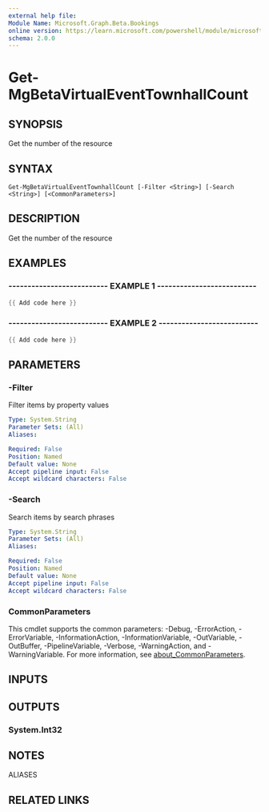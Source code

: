 ```yaml
---
external help file:
Module Name: Microsoft.Graph.Beta.Bookings
online version: https://learn.microsoft.com/powershell/module/microsoft.graph.beta.bookings/get-mgbetavirtualeventtownhallcount
schema: 2.0.0
---
```


# Get-MgBetaVirtualEventTownhallCount

## SYNOPSIS
Get the number of the resource

## SYNTAX

```
Get-MgBetaVirtualEventTownhallCount [-Filter <String>] [-Search <String>] [<CommonParameters>]
```

## DESCRIPTION
Get the number of the resource

## EXAMPLES

### -------------------------- EXAMPLE 1 --------------------------
```powershell
{{ Add code here }}
```



### -------------------------- EXAMPLE 2 --------------------------
```powershell
{{ Add code here }}
```



## PARAMETERS

### -Filter
Filter items by property values

```yaml
Type: System.String
Parameter Sets: (All)
Aliases:

Required: False
Position: Named
Default value: None
Accept pipeline input: False
Accept wildcard characters: False
```

### -Search
Search items by search phrases

```yaml
Type: System.String
Parameter Sets: (All)
Aliases:

Required: False
Position: Named
Default value: None
Accept pipeline input: False
Accept wildcard characters: False
```

### CommonParameters
This cmdlet supports the common parameters: -Debug, -ErrorAction, -ErrorVariable, -InformationAction, -InformationVariable, -OutVariable, -OutBuffer, -PipelineVariable, -Verbose, -WarningAction, and -WarningVariable. For more information, see [about_CommonParameters](http://go.microsoft.com/fwlink/?LinkID=113216).

## INPUTS

## OUTPUTS

### System.Int32

## NOTES

ALIASES

## RELATED LINKS

